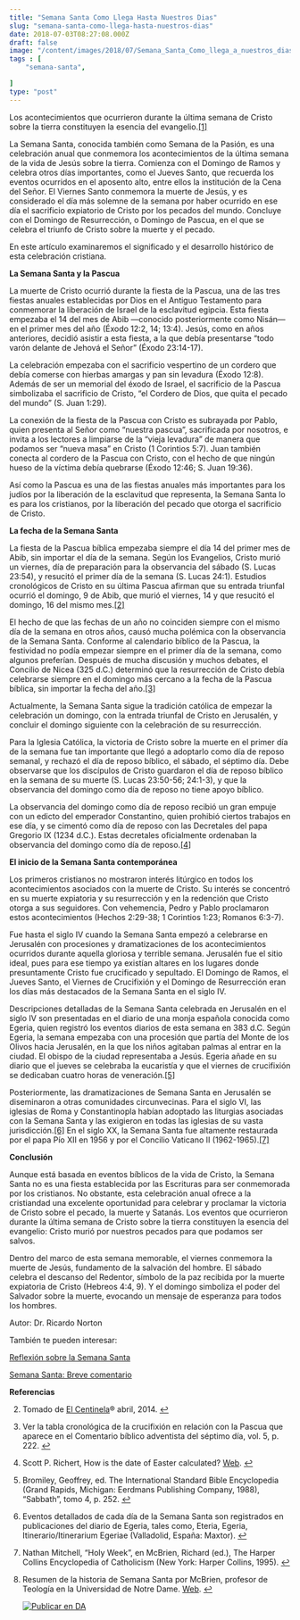 ```yaml
---
title: "Semana Santa Como Llega Hasta Nuestros Dias"
slug: "semana-santa-como-llega-hasta-nuestros-dias"
date: 2018-07-03T08:27:08.000Z
draft: false
image: "/content/images/2018/07/Semana_Santa_Como_llega_a_nuestros_dias.png"
tags : [
    "semana-santa",

]
type: "post"
---
```


   Los acontecimientos que ocurrieron durante la última semana de Cristo sobre la tierra constituyen la esencia del evangelio.[[1]](#fn1)

 La Semana Santa, conocida también como Semana de la Pasión, es una celebración anual que conmemora los acontecimientos de la última semana de la vida de Jesús sobre la tierra. Comienza con el Domingo de Ramos y celebra otros días importantes, como el Jueves Santo, que recuerda los eventos ocurridos en el aposento alto, entre ellos la institución de la Cena del Señor. El Viernes Santo conmemora la muerte de Jesús, y es considerado el día más solemne de la semana por haber ocurrido en ese día el sacrificio expiatorio de Cristo por los pecados del mundo. Concluye con el Domingo de Resurrección, o Domingo de Pascua, en el que se celebra el triunfo de Cristo sobre la muerte y el pecado.

 En este artículo examinaremos el significado y el desarrollo histórico de esta celebración cristiana.

 **La Semana Santa y la Pascua**

 La muerte de Cristo ocurrió durante la fiesta de la Pascua, una de las tres fiestas anuales establecidas por Dios en el Antiguo Testamento para conmemorar la liberación de Israel de la esclavitud egipcia. Esta fiesta empezaba el 14 del mes de Abib —conocido posteriormente como Nisán— en el primer mes del año (Éxodo 12:2, 14; 13:4). Jesús, como en años anteriores, decidió asistir a esta fiesta, a la que debía presentarse “todo varón delante de Jehová el Señor” (Éxodo 23:14-17).

 La celebración empezaba con el sacrificio vespertino de un cordero que debía comerse con hierbas amargas y pan sin levadura (Éxodo 12:8). Además de ser un memorial del éxodo de Israel, el sacrificio de la Pascua simbolizaba el sacrificio de Cristo, “el Cordero de Dios, que quita el pecado del mundo” (S. Juan 1:29).

 La conexión de la fiesta de la Pascua con Cristo es subrayada por Pablo, quien presenta al Señor como “nuestra pascua”, sacrificada por nosotros, e invita a los lectores a limpiarse de la “vieja levadura” de manera que podamos ser “nueva masa” en Cristo (1 Corintios 5:7). Juan también conecta al cordero de la Pascua con Cristo, con el hecho de que ningún hueso de la víctima debía quebrarse (Éxodo 12:46; S. Juan 19:36).

 Así como la Pascua es una de las fiestas anuales más importantes para los judíos por la liberación de la esclavitud que representa, la Semana Santa lo es para los cristianos, por la liberación del pecado que otorga el sacrificio de Cristo.

 **La fecha de la Semana Santa**

 La fiesta de la Pascua bíblica empezaba siempre el día 14 del primer mes de Abib, sin importar el día de la semana. Según los Evangelios, Cristo murió un viernes, día de preparación para la observancia del sábado (S. Lucas 23:54), y resucitó el primer día de la semana (S. Lucas 24:1). Estudios cronológicos de Cristo en su última Pascua afirman que su entrada triunfal ocurrió el domingo, 9 de Abib, que murió el viernes, 14 y que resucitó el domingo, 16 del mismo mes.[[2]](#fn2)

 El hecho de que las fechas de un año no coinciden siempre con el mismo día de la semana en otros años, causó mucha polémica con la observancia de la Semana Santa. Conforme al calendario bíblico de la Pascua, la festividad no podía empezar siempre en el primer día de la semana, como algunos preferían. Después de mucha discusión y muchos debates, el Concilio de Nicea (325 d.C.) determinó que la resurrección de Cristo debía celebrarse siempre en el domingo más cercano a la fecha de la Pascua bíblica, sin importar la fecha del año.[[3]](#fn3)

 Actualmente, la Semana Santa sigue la tradición católica de empezar la celebración un domingo, con la entrada triunfal de Cristo en Jerusalén, y concluir el domingo siguiente con la celebración de su resurrección.

 Para la Iglesia Católica, la victoria de Cristo sobre la muerte en el primer día de la semana fue tan importante que llegó a adoptarlo como día de reposo semanal, y rechazó el día de reposo bíblico, el sábado, el séptimo día. Debe observarse que los discípulos de Cristo guardaron el día de reposo bíblico en la semana de su muerte (S. Lucas 23:50-56; 24:1-3), y que la observancia del domingo como día de reposo no tiene apoyo bíblico.

 La observancia del domingo como día de reposo recibió un gran empuje con un edicto del emperador Constantino, quien prohibió ciertos trabajos en ese día, y se cimentó como día de reposo con las Decretales del papa Gregorio IX (1234 d.C.). Estas decretales oficialmente ordenaban la observancia del domingo como día de reposo.[[4]](#fn4)

 **El inicio de la Semana Santa contemporánea**

 Los primeros cristianos no mostraron interés litúrgico en todos los acontecimientos asociados con la muerte de Cristo. Su interés se concentró en su muerte expiatoria y su resurrección y en la redención que Cristo otorga a sus seguidores. Con vehemencia, Pedro y Pablo proclamaron estos acontecimientos (Hechos 2:29-38; 1 Corintios 1:23; Romanos 6:3-7).

 Fue hasta el siglo IV cuando la Semana Santa empezó a celebrarse en Jerusalén con procesiones y dramatizaciones de los acontecimientos ocurridos durante aquella gloriosa y terrible semana. Jerusalén fue el sitio ideal, pues para ese tiempo ya existían altares en los lugares donde presuntamente Cristo fue crucificado y sepultado. El Domingo de Ramos, el Jueves Santo, el Viernes de Crucifixión y el Domingo de Resurrección eran los días más destacados de la Semana Santa en el siglo IV.

 Descripciones detalladas de la Semana Santa celebrada en Jerusalén en el siglo IV son presentadas en el diario de una monja española conocida como Egeria, quien registró los eventos diarios de esta semana en 383 d.C. Según Egeria, la semana empezaba con una procesión que partía del Monte de los Olivos hacia Jerusalén, en la que los niños agitaban palmas al entrar en la ciudad. El obispo de la ciudad representaba a Jesús. Egeria añade en su diario que el jueves se celebraba la eucaristía y que el viernes de crucifixión se dedicaban cuatro horas de veneración.[[5]](#fn5)

 Posteriormente, las dramatizaciones de Semana Santa en Jerusalén se diseminaron a otras comunidades circunvecinas. Para el siglo VI, las iglesias de Roma y Constantinopla habían adoptado las liturgias asociadas con la Semana Santa y las exigieron en todas las iglesias de su vasta jurisdicción.[[6]](#fn6) En el siglo XX, la Semana Santa fue altamente restaurada por el papa Pío XII en 1956 y por el Concilio Vaticano II (1962-1965).[[7]](#fn7)

 **Conclusión**

 Aunque está basada en eventos bíblicos de la vida de Cristo, la Semana Santa no es una fiesta establecida por las Escrituras para ser conmemorada por los cristianos. No obstante, esta celebración anual ofrece a la cristiandad una excelente oportunidad para celebrar y proclamar la victoria de Cristo sobre el pecado, la muerte y Satanás. Los eventos que ocurrieron durante la última semana de Cristo sobre la tierra constituyen la esencia del evangelio: Cristo murió por nuestros pecados para que podamos ser salvos.

 Dentro del marco de esta semana memorable, el viernes conmemora la muerte de Jesús, fundamento de la salvación del hombre. El sábado celebra el descanso del Redentor, símbolo de la paz recibida por la muerte expiatoria de Cristo (Hebreos 4:4, 9). Y el domingo simboliza el poder del Salvador sobre la muerte, evocando un mensaje de esperanza para todos los hombres.

 Autor: Dr. Ricardo Norton

 También te pueden interesar:

 [Reflexión sobre la Semana Santa](/reflexion-sobre-la-semana-santa/)

 [Semana Santa: Breve comentario](/semana-santa-breve-comentario/)

 **Referencias**

   
 2. Tomado de [El Centinela](http://www.elcentinela.com)® abril, 2014. [↩︎](#fnref1)

 
 4. Ver la tabla cronológica de la crucifixión en relación con la Pascua que aparece en el Comentario bíblico adventista del séptimo día, vol. 5, p. 222. [↩︎](#fnref2)

 
 6. Scott P. Richert, How is the date of Easter calculated? [Web](http://catholicism.about.com/od/holydaysandholidays/f/Calculate_Date.htm.). [↩︎](#fnref3)

 
 8. Bromiley, Geoffrey, ed. The International Standard Bible Encyclopedia (Grand Rapids, Michigan: Eerdmans Publishing Company, 1988), “Sabbath”, tomo 4, p. 252. [↩︎](#fnref4)

 
 10. Eventos detallados de cada día de la Semana Santa son registrados en publicaciones del diario de Egeria, tales como, Eteria, Egeria, Itinerario/Itinerarium Egeriae (Valladolid, España: Maxtor). [↩︎](#fnref5)

 
 12. Nathan Mitchell, “Holy Week”, en McBrien, Richard (ed.), The Harper Collins Encyclopedia of Catholicism (New York: Harper Collins, 1995). [↩︎](#fnref6)

 
 14. Resumen de la historia de Semana Santa por McBrien, profesor de Teología en la Universidad de Notre Dame. [Web](http://www.catholiccourier.com/commentary/father-mcbrien/holy-weeks-history-explained/#sthash.hMDFUPh0.dpuf). [↩︎](#fnref7)

 
 
     [![Publicar en DA](/content/images/2020/06/Publicar_DA.png)](/quieres-publicar-en-da/) 